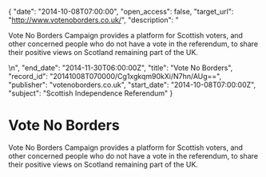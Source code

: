 {
  "date": "2014-10-08T07:00:00", 
  "open_access": false, 
  "target_url": "http://www.votenoborders.co.uk/", 
  "description": "<p>Vote No Borders Campaign provides a platform for Scottish voters, and other concerned people who do not have a vote in the referendum, to share their positive views on Scotland remaining part of the UK.</p>\n", 
  "end_date": "2014-11-30T06:00:00Z", 
  "title": "Vote No Borders", 
  "record_id": "20141008T070000/Cg1xgkqm90kXi/N7hn/AUg==", 
  "publisher": "votenoborders.co.uk", 
  "start_date": "2014-10-08T07:00:00Z", 
  "subject": "Scottish Independence Referendum"
}

# Vote No Borders

<p>Vote No Borders Campaign provides a platform for Scottish voters, and other concerned people who do not have a vote in the referendum, to share their positive views on Scotland remaining part of the UK.</p>
